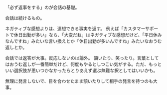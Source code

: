 「必ず返事をする」のが会話の基礎。

会話は続けるもの。

ネガティブな感想よりは、連想できる事実を返す。
例えば「カスタマーサポートで休日出勤が多い」なら、「大変だね」はネガティブな感想だけど、「平日休みなんですね」みたいな言い換えとか「休日出勤が多いんですね」みたいなおうむ返しとか。

会話では返答が大事。反応しないのは論外。
頷いたり、笑ったり。言葉としてはおうむ返しが一番簡単だけど、何度もやるとしつこい気がする。ただ、もっといい選択肢が思いつかなかったらとりあえず選ぶ無難な択としてはいいかも。

無理に発言しないで、目を合わせたまま頷いたりして相手の発言を待つのも大事。
